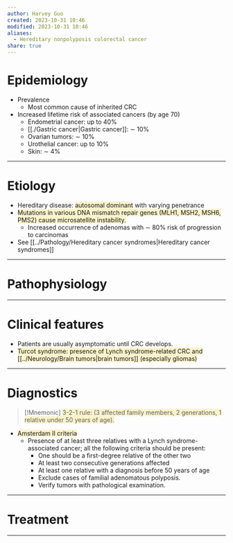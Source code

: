 ```yaml
---
author: Harvey Guo
created: 2023-10-31 10:46
modified: 2023-10-31 10:46
aliases:
  - Hereditary nonpolyposis colorectal cancer
share: true
---
```

# Epidemiology
- Prevalence
	- Most common cause of inherited CRC
- Increased lifetime risk of associated cancers (by age 70) 
	- Endometrial cancer: up to 40%
	- [[./Gastric cancer|Gastric cancer]]: ∼ 10%
	- Ovarian tumors: ∼ 10%
	- Urothelial cancer: up to 10%
	- Skin: ∼ 4%

---
# Etiology
- Hereditary disease: <span style="background:rgba(240, 200, 0, 0.2)">autosomal dominant</span> with varying penetrance
- <span style="background:rgba(240, 200, 0, 0.2)">Mutations in various DNA mismatch repair genes (MLH1, MSH2, MSH6, PMS2) cause microsatellite instability.</span>
	- Increased occurrence of adenomas with ∼ 80% risk of progression to carcinomas
- See [[../Pathology/Hereditary cancer syndromes|Hereditary cancer syndromes]]

---
# Pathophysiology


---
# Clinical features
- Patients are usually asymptomatic until CRC develops.
- <span style="background:rgba(240, 200, 0, 0.2)">Turcot syndrome: presence of Lynch syndrome-related CRC and [[../Neurology/Brain tumors|brain tumors]] (especially gliomas)</span>

---
# Diagnostics
>[!Mnemonic] 
><span style="background:rgba(240, 200, 0, 0.2)">3-2-1 rule: (3 affected family members, 2 generations, 1 relative under 50 years of age).</span>

- <span style="background:rgba(240, 200, 0, 0.2)">Amsterdam II criteria</span>
	- Presence of at least three relatives with a Lynch syndrome-associated cancer; all the following criteria should be present:
		- One should be a first-degree relative of the other two
		- At least two consecutive generations affected
		- At least one relative with a diagnosis before 50 years of age
		- Exclude cases of familial adenomatous polyposis.
		- Verify tumors with pathological examination.

---
# Treatment


---
